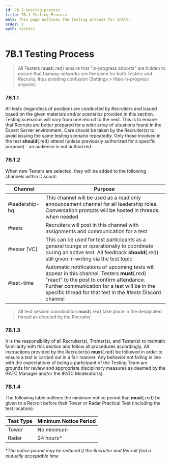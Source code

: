 ```yaml
---
id: 7b.1-testing-process
title: 7B.1 Testing Process
meta: This page outlines the testing process for IFATC.
order: 1
auth: testers
---
```


# 7B.1 Testing Process



> All Testers **must**{.red} ensure that "in-progress airports" are hidden to ensure that taxiway networks are the same for both Testers and Recruits, thus avoiding confusion (Settings > Hide in-progress airports)



### 7B.1.1

All tests (regardless of position) are conducted by Recruiters and issued based on the given materials and/or scenarios provided in this section. Testing scenarios will vary from one recruit to the next. This is to ensure that Recruits are better prepared for a wide array of situations found in the Expert Server environment. Care should be taken by the Recruiter(s) to avoid issuing the same testing scenario repeatedly. Only those involved in the test **should**{.red} attend (unless previously authorized for a specific purpose) - an audience is not authorized. 



### 7B.1.2

When new Testers are selected, they will be added to the following channels within Discord:



| Channel        | Purpose                                                      |
| -------------- | ------------------------------------------------------------ |
| #leadership-hq | This channel will be used as a read only announcement channel for all leadership roles. Conversation prompts will be hosted in threads, when needed |
| #tests         | Recruiters will post in this channel with assignments and communication for a test |
| #tester [VC]   | This can be used for test participants as a general lounge or operationally to coordinate during an active test. All feedback **should**{.red} still given in writing via the test topic |
| #test-time     | Automatic notifications of upcoming tests will appear in this channel. Testers **must**{.red} "react" to the post to confirm attendance. Further communication for a test will be in the specific thread for that test in the *#tests* Discord channel |



> All test session coordination **must**{.red} take place in the designated thread as directed by the Recruiter



### 7B.1.3

It is the responsibility of all Recruiter(s), Trainer(s), and Tester(s) to maintain familiarity with this section and follow all procedures accordingly. All instructions provided by the Recruiter(s) **must**{.red} be followed in order to ensure a test is carried out in a fair manner. Any behavior not falling in line with the expectations of being a participant of the Testing Team are grounds for review and appropriate disciplinary measures as deemed by the IFATC Manager and/or the IFATC Moderator(s).



### 7B.1.4

The following table outlines the minimum notice period that **must**{.red} be given to a Recruit before their Tower or Radar Practical Test (including the test location):



| Test Type | Minimum Notice Period |
| --------- | --------------------- |
| Tower     | No minimum            |
| Radar     | 24 hours*             |

**The notice period may be reduced if the Recruiter and Recruit find a mutually acceptable time*